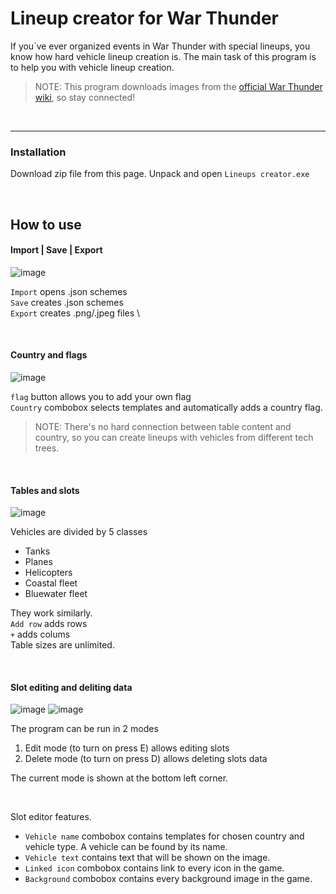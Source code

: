 # Lineup creator for War Thunder

If you`ve ever organized events in War Thunder with special lineups, you know how hard vehicle lineup creation is. The main task of this program is to help you with vehicle lineup creation.

> NOTE: This program downloads images from the [official War Thunder wiki](https://wiki.warthunder.com/Main_Page), so stay connected!

<br>

---

### Installation
Download zip file from this page. Unpack and open `Lineups creator.exe`

<br>


## How to use

#### Import | Save | Export
![image](https://github.com/Gaz1zPr0g/wt-lineup-creator/assets/81079946/ac0c3ffd-70f3-45bf-afb4-e5fe75f25806)

`Import` opens .json schemes \
`Save` creates .json schemes \
`Export` creates .png/.jpeg files \

<br>

#### Country and flags
![image](https://github.com/Gaz1zPr0g/wt-lineup-creator/assets/81079946/7205fadc-5d9a-499b-a3aa-107b6a67273f)

`flag` button allows you to add your own flag \
`Country` combobox selects templates and automatically adds a country flag. 
> NOTE: There's no hard connection between table content and country, so you can create lineups with vehicles from different tech trees.


<br>

#### Tables and slots
![image](https://github.com/Gaz1zPr0g/wt-lineup-creator/assets/81079946/828b9c69-199f-4367-9d10-ce08f48552c7)

Vehicles are divided by 5 classes
- Tanks
- Planes
- Helicopters
- Coastal fleet
- Bluewater fleet

They work similarly. \
`Add row` adds rows \
`+` adds colums \
Table sizes are unlimited. 

<br>

#### Slot editing and deliting data
![image](https://github.com/Gaz1zPr0g/wt-lineup-creator/assets/81079946/59df6ea4-7b6a-4acb-ade5-20dc6740409e)
![image](https://github.com/Gaz1zPr0g/wt-lineup-creator/assets/81079946/2a70f173-2510-42c9-ac74-61b7e0262119)

The program can be run in 2 modes
1. Edit mode (to turn on press E) allows editing slots
2. Delete mode (to turn on press D) allows deleting slots data

The current mode is shown at the bottom left corner.

<br>

Slot editor features.
- `Vehicle name` combobox contains templates for chosen country and vehicle type. A vehicle can be found by its name.
- `Vehicle text` contains text that will be shown on the image.
- `Linked icon` combobox contains link to every icon in the game.
- `Background` combobox contains every background image in the game.
